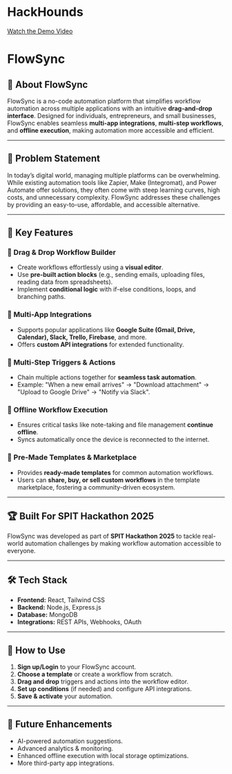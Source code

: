 # HackHounds
[Watch the Demo Video](https://drive.google.com/drive/folders/1UIDLtHNY6EnYM7R6DJseaT25h_1Cd1Nn)

# FlowSync

## 🚀 About FlowSync
FlowSync is a no-code automation platform that simplifies workflow automation across multiple applications with an intuitive **drag-and-drop interface**. Designed for individuals, entrepreneurs, and small businesses, FlowSync enables seamless **multi-app integrations**, **multi-step workflows**, and **offline execution**, making automation more accessible and efficient.

---

## 🎯 Problem Statement
In today’s digital world, managing multiple platforms can be overwhelming. While existing automation tools like Zapier, Make (Integromat), and Power Automate offer solutions, they often come with steep learning curves, high costs, and unnecessary complexity. FlowSync addresses these challenges by providing an easy-to-use, affordable, and accessible alternative.

---

## 🌟 Key Features
### 🔹 Drag & Drop Workflow Builder
- Create workflows effortlessly using a **visual editor**.
- Use **pre-built action blocks** (e.g., sending emails, uploading files, reading data from spreadsheets).
- Implement **conditional logic** with if-else conditions, loops, and branching paths.

### 🔹 Multi-App Integrations
- Supports popular applications like **Google Suite (Gmail, Drive, Calendar), Slack, Trello, Firebase**, and more.
- Offers **custom API integrations** for extended functionality.

### 🔹 Multi-Step Triggers & Actions
- Chain multiple actions together for **seamless task automation**.
- Example: "When a new email arrives" → "Download attachment" → "Upload to Google Drive" → "Notify via Slack".

### 🔹 Offline Workflow Execution
- Ensures critical tasks like note-taking and file management **continue offline**.
- Syncs automatically once the device is reconnected to the internet.

### 🔹 Pre-Made Templates & Marketplace
- Provides **ready-made templates** for common automation workflows.
- Users can **share, buy, or sell custom workflows** in the template marketplace, fostering a community-driven ecosystem.

---

## 🏆 Built For SPIT Hackathon 2025
FlowSync was developed as part of **SPIT Hackathon 2025** to tackle real-world automation challenges by making workflow automation accessible to everyone.

---

## 🛠️ Tech Stack
- **Frontend:** React, Tailwind CSS
- **Backend:** Node.js, Express.js
- **Database:** MongoDB
- **Integrations:** REST APIs, Webhooks, OAuth

---

## 📌 How to Use
1. **Sign up/Login** to your FlowSync account.
2. **Choose a template** or create a workflow from scratch.
3. **Drag and drop** triggers and actions into the workflow editor.
4. **Set up conditions** (if needed) and configure API integrations.
5. **Save & activate** your automation.

---

## 📖 Future Enhancements
- AI-powered automation suggestions.
- Advanced analytics & monitoring.
- Enhanced offline execution with local storage optimizations.
- More third-party app integrations.

